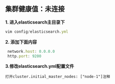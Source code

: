 ## 集群健康值：未连接

**1. 进入elasticsearch主目录下**

```javascript
vim config/elasticsearch.yml 
```



**2. 添加下面内容**

```javascript
 network.host: 0.0.0.0
 http.port: 9200
```



**3.修改elasticsearch.yml配置文件**

```
打开cluster.initial_master_nodes: ["node-1"]注释
```

